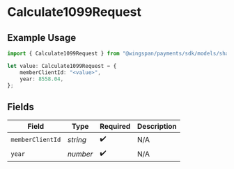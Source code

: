 # Calculate1099Request

## Example Usage

```typescript
import { Calculate1099Request } from "@wingspan/payments/sdk/models/shared";

let value: Calculate1099Request = {
    memberClientId: "<value>",
    year: 8558.04,
};
```

## Fields

| Field              | Type               | Required           | Description        |
| ------------------ | ------------------ | ------------------ | ------------------ |
| `memberClientId`   | *string*           | :heavy_check_mark: | N/A                |
| `year`             | *number*           | :heavy_check_mark: | N/A                |